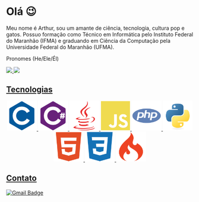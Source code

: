
# Olá 😉


Meu nome é Arthur, sou um amante de ciência, tecnologia, cultura pop e gatos. Possuo formação como Técnico em Informática pelo Instituto Federal do Maranhão (IFMA) e graduando em Ciência da Computação pela Universidade Federal do Maranhão (UFMA).

Pronomes (He/Ele/Él)

<div>
    <a href="https://github.com/ArthurPassos16">
    <img height = "180em" src = "https://github-readme-stats.vercel.app/api?username=ArthurPassos16&show_icons=true&theme=dark&include_all_commits=true&count_private=true" />
    <img height = "180em" src = "https://github-readme-stats.vercel.app/api/top-langs/?username=ArthurPassos16&layout=compact&langs_count=16&theme=dark" />
</div>

## Tecnologias
<p align = "center">
<img height = "80" src = "https://raw.githubusercontent.com/devicons/devicon/master/icons/c/c-plain.svg">
<img height = "80" src = "https://raw.githubusercontent.com/devicons/devicon/master/icons/csharp/csharp-plain.svg">
<img height = "80" src = "https://raw.githubusercontent.com/devicons/devicon/master/icons/java/java-plain.svg">
<img height = "80" src = "https://raw.githubusercontent.com/devicons/devicon/master/icons/javascript/javascript-plain.svg">
<img height = "80" src = "https://raw.githubusercontent.com/devicons/devicon/master/icons/php/php-plain.svg">
<img height = "80" src = "https://raw.githubusercontent.com/devicons/devicon/master/icons/python/python-original.svg">
<img height = "80" src = "https://raw.githubusercontent.com/devicons/devicon/master/icons/html5/html5-plain.svg">
<img height = "80" src = "https://raw.githubusercontent.com/devicons/devicon/master/icons/css3/css3-plain.svg">
<img height = "80" src = "https://raw.githubusercontent.com/devicons/devicon/master/icons/codeigniter/codeigniter-plain.svg">
</p>

## Contato
[![Gmail Badge](https://img.shields.io/badge/-arthur.passos@discente.ufma.br-c14438?style=flat-square&logo=Gmail&logoColor=white&link=mailto:arthur.passos@discente.ufma.br)](mailto:arthur.passos@discente.ufma.br)

<!--
**ArthurPassos16/ArthurPassos16** is a ✨ _special_ ✨ repository because its `README.md` (this file) appears on your GitHub profile.

Here are some ideas to get you started:

- 🔭 I’m currently working on ...
- 🌱 I’m currently learning ...
- 👯 I’m looking to collaborate on ...
- 🤔 I’m looking for help with ...
- 💬 Ask me about ...
- 📫 How to reach me: ...
- 😄 Pronouns: ...
- ⚡ Fun fact: ...
-->
